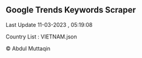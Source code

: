 

## Google Trends Keywords Scraper 
 
Last Update 11-03-2023 , 05:19:08

Country List :
VIETNAM.json



© Abdul Muttaqin 
